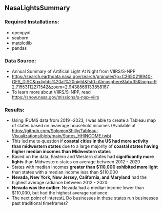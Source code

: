 ## NasaLightsSummary

### Required Installations:
- openpyxl
- seaborn
- matplotlib
- pandas

### Data Source:
- Annual Summary of Artificial Light At Night from VIIRS/S-NPP
- https://search.earthdata.nasa.gov/search/granules?p=C2650219940-GES_DISC&q=lights%20at%20night&fst0=Atmosphere&lat=35&long=-92.71553112271542&zoom=2.9438568133858167
- To learn more about VIIRS/S-NPP, read https://snow.nasa.gov/missions/s-npp-viirs

### Results:
- Using IPUMS data from 2019 -2023, I was able to create a Tableau map of states based on avaerage household incomes (Available at https://github.com/SolomonShilly/Tableau-Visualizations/blob/main/States_HHINCOME.twb)
- This led me to question if **coastal cities in the US had more activity than midwestern states** due to a large majority of **coastal states having higher median incomes than Midwestern states**
- Based on the data, Eastern and Western states had **significantly more lights** than Midwestern states on average between 2012 - 2020
- States with median incomes **greater than $110,000 exhibited more light** than states with a median income less than $110,000
- **Nevada, New York, New Jersey, California, and Maryland** had the highest average radiance between 2012 - 2020
- **Nevada was the outlier.** Nevada had a median income lower than $110,000, but had the highest average radiance
- The next point of interestL Do businesses in these states run businesses past traditional timeframes?
